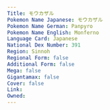 ```yaml
---
﻿Title: モウカザル
Pokemon Name Japanese: モウカザル
Pokemon Name German: Panpyro
Pokemon Name English: Monferno
Language Card: Japanese
National Dex Number: 391
Region: Sinnoh
Regional Form: false
Additional Form: false
Mega: false
Gigantamax: false
Cover: false
Link: 
Owned: 
---
```

